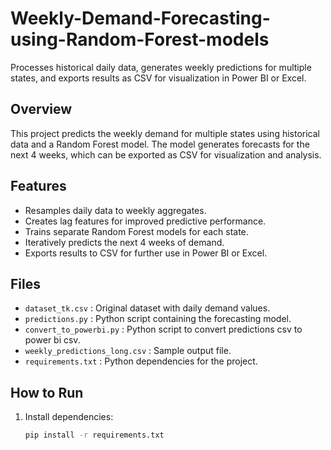# Weekly-Demand-Forecasting-using-Random-Forest-models
Processes historical daily data, generates weekly predictions for multiple states, and exports results as CSV for visualization in Power BI or Excel.

## Overview
This project predicts the weekly demand for multiple states using historical data and a Random Forest model. The model generates forecasts for the next 4 weeks, which can be exported as CSV for visualization and analysis.

## Features
- Resamples daily data to weekly aggregates.
- Creates lag features for improved predictive performance.
- Trains separate Random Forest models for each state.
- Iteratively predicts the next 4 weeks of demand.
- Exports results to CSV for further use in Power BI or Excel.

## Files
- `dataset_tk.csv` : Original dataset with daily demand values.
- `predictions.py` : Python script containing the forecasting model.
- `convert_to_powerbi.py` : Python script to convert predictions csv to power bi csv.
- `weekly_predictions_long.csv` : Sample output file.
- `requirements.txt` : Python dependencies for the project.

## How to Run
1. Install dependencies:
   ```bash
   pip install -r requirements.txt
